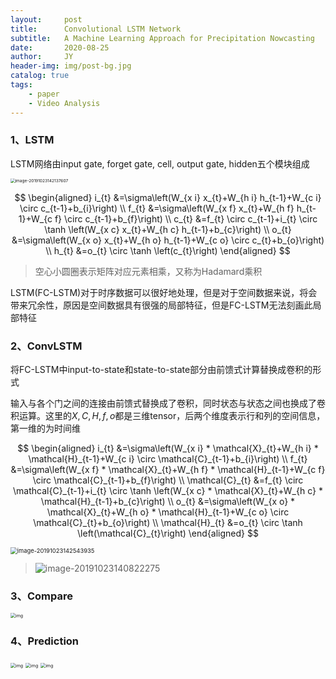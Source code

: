 ```yaml
---
layout:     post
title:      Convolutional LSTM Network
subtitle:   A Machine Learning Approach for Precipitation Nowcasting
date:       2020-08-25
author:     JY
header-img: img/post-bg.jpg
catalog: true
tags:
    - paper
    - Video Analysis
---
```




### 1、LSTM

LSTM网络由input gate, forget gate, cell, output gate, hidden五个模块组成

<img src="https://github.com/ZJU-CVs/zju-cvs.github.io/raw/master/img/video-analysis/4.png" alt="image-20191023142137607" style="zoom:47%;" />


$$
\begin{aligned} i_{t} &=\sigma\left(W_{x i} x_{t}+W_{h i} h_{t-1}+W_{c i} \circ c_{t-1}+b_{i}\right) \\ f_{t} &=\sigma\left(W_{x f} x_{t}+W_{h f} h_{t-1}+W_{c f} \circ c_{t-1}+b_{f}\right) \\ c_{t} &=f_{t} \circ c_{t-1}+i_{t} \circ \tanh \left(W_{x c} x_{t}+W_{h c} h_{t-1}+b_{c}\right) \\ o_{t} &=\sigma\left(W_{x o} x_{t}+W_{h o} h_{t-1}+W_{c o} \circ c_{t}+b_{o}\right) \\ h_{t} &=o_{t} \circ \tanh \left(c_{t}\right) \end{aligned}
$$



> 空心小圆圈表示矩阵对应元素相乘，又称为Hadamard乘积



LSTM(FC-LSTM)对于时序数据可以很好地处理，但是对于空间数据来说，将会带来冗余性，原因是空间数据具有很强的局部特征，但是FC-LSTM无法刻画此局部特征



### 2、ConvLSTM

将FC-LSTM中input-to-state和state-to-state部分由前馈式计算替换成卷积的形式

输入与各个门之间的连接由前馈式替换成了卷积，同时状态与状态之间也换成了卷积运算。这里的$X,C,H,f,o$都是三维tensor，后两个维度表示行和列的空间信息，第一维的为时间维


$$
\begin{aligned} i_{t} &=\sigma\left(W_{x i} * \mathcal{X}_{t}+W_{h i} * \mathcal{H}_{t-1}+W_{c i} \circ \mathcal{C}_{t-1}+b_{i}\right) \\ f_{t} &=\sigma\left(W_{x f} * \mathcal{X}_{t}+W_{h f} * \mathcal{H}_{t-1}+W_{c f} \circ \mathcal{C}_{t-1}+b_{f}\right) \\ \mathcal{C}_{t} &=f_{t} \circ \mathcal{C}_{t-1}+i_{t} \circ \tanh \left(W_{x c} * \mathcal{X}_{t}+W_{h c} * \mathcal{H}_{t-1}+b_{c}\right) \\ o_{t} &=\sigma\left(W_{x o} * \mathcal{X}_{t}+W_{h o} * \mathcal{H}_{t-1}+W_{c o} \circ \mathcal{C}_{t}+b_{o}\right) \\ \mathcal{H}_{t} &=o_{t} \circ \tanh \left(\mathcal{C}_{t}\right) \end{aligned}
$$


<img src="https://github.com/ZJU-CVs/zju-cvs.github.io/raw/master/img/video-analysis/5.png" alt="image-20191023142543935" style="zoom:67%;" />

> ![image-20191023140822275](https://github.com/ZJU-CVs/zju-cvs.github.io/raw/master/img/video-analysis/6.png)





### 3、Compare

<img src="https://github.com/ZJU-CVs/zju-cvs.github.io/raw/master/img/video-analysis/7.png" alt="img" style="zoom:50%;" />



### 4、Prediction

<img src="https://github.com/ZJU-CVs/zju-cvs.github.io/raw/master/img/video-analysis/8.png" alt="img" style="zoom:50%;" />

<img src="https://github.com/ZJU-CVs/zju-cvs.github.io/raw/master/img/video-analysis/10.png" alt="img" style="zoom:50%;" />



<img src="https://github.com/ZJU-CVs/zju-cvs.github.io/raw/master/img/video-analysis/9.png" alt="img" style="zoom:50%;" />